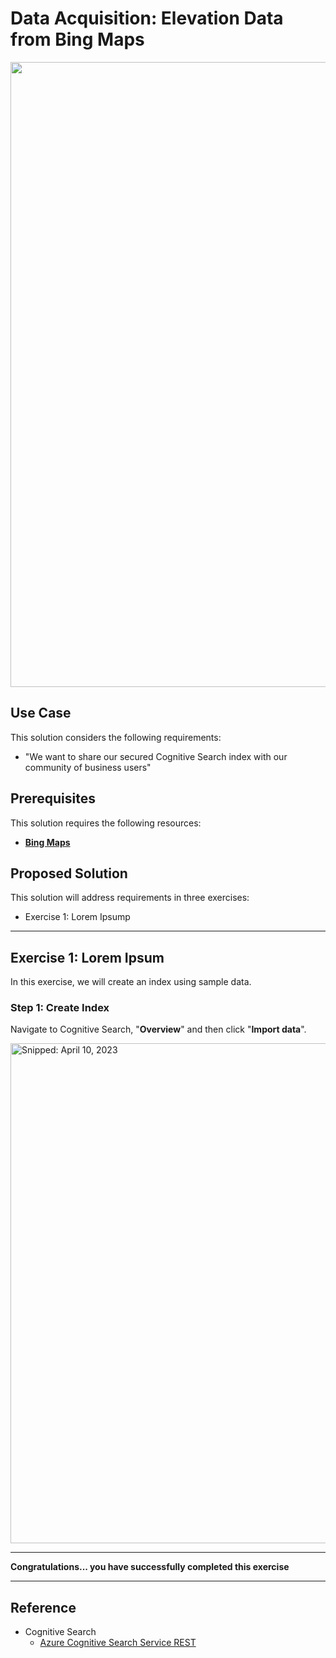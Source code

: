 # Data Acquisition: Elevation Data from Bing Maps

<img src="https://user-images.githubusercontent.com/44923999/236239750-29de7656-4f66-4148-870f-5ca9a557de6f.png" width="1000" />

## Use Case
This solution considers the following requirements:

* "We want to share our secured Cognitive Search index with our community of business users"

## Prerequisites
This solution requires the following resources:

* [**Bing Maps**](LoremIpsum.md)

## Proposed Solution
This solution will address requirements in three exercises:

* Exercise 1: Lorem Ipsump

-----

## Exercise 1: Lorem Ipsum
In this exercise, we will create an index using sample data.

### Step 1: Create Index
Navigate to Cognitive Search, "**Overview**" and then click "**Import data**".

<img src="https://user-images.githubusercontent.com/44923999/230911383-a7135ef7-65e2-45e7-bb4f-38f5addaa8e9.png" width="800" title="Snipped: April 10, 2023" />

-----

**Congratulations... you have successfully completed this exercise**

-----

## Reference

* Cognitive Search
  * [Azure Cognitive Search Service REST](https://learn.microsoft.com/en-us/rest/api/searchservice/)
